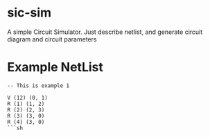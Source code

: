 # sic-sim
A simple Circuit Simulator. Just describe netlist, and generate circuit diagram and circuit parameters

# Example NetList
```vi
-- This is example 1

V (12) (0, 1)
R (1) (1, 2)
R (2) (2, 3)
R (3) (3, 0)
R (4) (3, 0)
```sh
